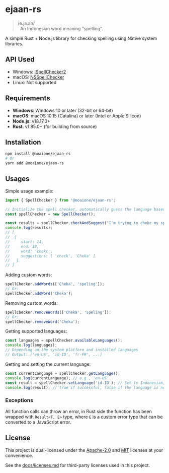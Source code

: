# ejaan-rs

> /e.ja.an/<br />
> &nbsp;&nbsp;An Indonesian word meaning "spelling".

A simple Rust + Node.js library for checking spelling using Native system libraries.

## API Used
- Windows: [ISpellChecker2](https://learn.microsoft.com/en-us/windows/win32/api/spellcheck/nn-spellcheck-ispellchecker2)
- macOS: [NSSpellChecker](https://developer.apple.com/documentation/appkit/nsspellchecker?language=objc)
- Linux: Not supported

## Requirements
- **Windows**: Windows 10 or later (32-bit or 64-bit)
- **macOS**: macOS 10.15 (Catalina) or later (Intel or Apple Silicon)
- **Node.js**: v18.17.0+
- **Rust**: v1.85.0+ (for building from source)

## Installation

```bash
npm install @noaione/ejaan-rs
# Or
yarn add @noaione/ejaan-rs
```

## Usages

Simple usage example:
```javascript
import { SpellChecker } from '@noaione/ejaan-rs';

// Initialize the spell checker, automatically guess the language based on the system locale
const spellChecker = new SpellChecker();

const results = spellChecker.checkAndSuggest("I'm trying to chekc my speling");
console.log(results);
// [
//  {
//     start: 14,
//     end: 18,
//     word: 'chekc',
//     suggestions: [ 'check', 'Cheka' ]
//   }
// ]
```

Adding custom words:
```javascript
spellChecker.addWords(['Cheka', 'speling']);
// Or:
spellChecker.addWord('Cheka');
```

Removing custom words:
```javascript
spellChecker.removeWords(['Cheka', 'speling']);
// Or:
spellChecker.removeWord('Cheka');
```

Getting supported languages:
```javascript
const languages = spellChecker.availableLanguages();
console.log(languages);
// Depending on the system platform and installed languages
// Output: ['en-US', 'id-ID', 'fr-FR', ...]
```

Getting and setting the current language:
```javascript
const currentLanguage = spellChecker.getLanguage();
console.log(currentLanguage); // e.g., 'en-US'
const result = spellChecker.setLanguage('id-ID'); // Set to Indonesian, make sure it exist first!
console.log(result); // true if successful, false if the language is not supported
```

### Exceptions

All function calls can throw an error, in Rust side the function has been wrapped with `Result<T, E>` type,
where `E` is a custom error type that can be converted to a JavaScript error.

## License

This project is dual-licensed under the [Apache-2.0](https://github.com/noaione/ejaan-napi-rs/blob/master/LICENSE-APACHE) and [MIT](https://github.com/noaione/ejaan-napi-rs/blob/master/LICENSE-MIT) licenses at your convenience.

See the [docs/licenses.md](https://github.com/noaione/ejaan-napi-rs/blob/master/docs/licenses.md) for third-party licenses used in this project.
